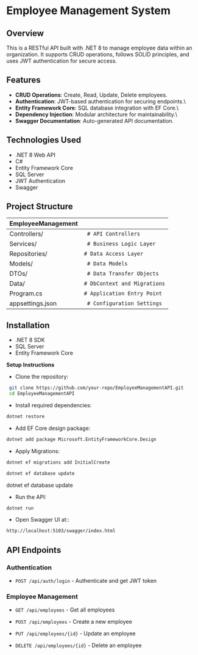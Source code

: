 
# Employee Management System 






## Overview
This is a RESTful API built with .NET 8 to manage employee data within an organization. It supports CRUD operations, follows SOLID principles, and uses JWT authentication for secure access.

## Features

- **CRUD Operations**: Create, Read, Update, Delete employees.
- **Authentication**: JWT-based authentication for securing endpoints.\
- **Entity Framework Core**: SQL database integration with EF Core.\
- **Dependency Injection**: Modular architecture for maintainability.\
- **Swagger Documentation**: Auto-generated API documentation.
 


## Technologies Used
- .NET 8 Web API
- C#
- Entity Framework Core
- SQL Server
- JWT Authentication
- Swagger
## Project Structure

|  EmployeeManagement ||
| :-------- | :------- |
| Controllers/  | ` # API Controllers`|
| Services/  | ` # Business Logic Layer`|
| Repositories/   | `# Data Access Layer`|
| Models/   | ` # Data Models`|
| DTOs/   | ` # Data Transfer Objects`|
| Data/    | `# DbContext and Migrations`|
| Program.cs   | `# Application Entry Point`|
| appsettings.json   | ` # Configuration Settings`|


## Installation

- .NET 8 SDK
- SQL Server
- Entity Framework Core

**Setup Instructions**

- Clone the repository:
```bash
 git clone https://github.com/your-repo/EmployeeManagementAPI.git
 cd EmployeeManagementAPI
```

- Install required dependencies:
```bash
dotnet restore
```

- Add EF Core design package:
```bash
dotnet add package Microsoft.EntityFrameworkCore.Design
```

- Apply Migrations:
```bash
dotnet ef migrations add InitialCreate
```
```bash
dotnet ef database update
```
dotnet ef database update

- Run the API:
```bash
dotnet run
```
- Open Swagger UI at::
```bash
http://localhost:5103/swagger/index.html
```
    
## API Endpoints

### Authentication

- `POST /api/auth/login` - Authenticate and get JWT token

### Employee Management

- `GET /api/employees` - Get all employees

- `POST /api/employees` - Create a new employee

- `PUT /api/employees/{id}` - Update an employee

- `DELETE /api/employees/{id}` - Delete an employee
